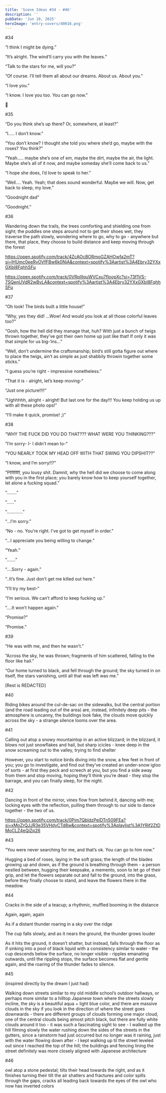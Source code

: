 ```yaml
---
title: 'Scene Ideas #34 - #46'
description: ''
pubDate: 'Jun 10, 2025'
heroImage: 'entry-covers/d0016.png'
---
```


#34

“I think I might be dying.”

“It’s alright. The wind’ll carry you with the leaves.” 

“Talk to the stars for me, will you?”

“Of course. I’ll tell them all about our dreams. About us. About you.”

“I love you.”

“I know. I love you too. You can go now.”

🍂


#35

“Do you think she’s up there? Or, somewhere, at least?”

“I….. I don’t know.”

“You don’t know? I thought she told you where she’d go, maybe with the roses? You think?”

“Yeah….. maybe she’s one of em, maybe the dirt, maybe the air, the light. Maybe she’s all of it now, and maybe someday she’ll come back to us.”

“I hope she does, I’d love to speak to her.”

“Well…. Yeah. Yeah; that does sound wonderful. Maybe we will. Now, get back to sleep, my love.”

“Goodnight dad”

“Goodnight.”


#36 

Wandering down the trails, the trees comforting and shielding one from sight; the puddles one steps around not to get their shoes wet, they traverse the path slowly, wondering where to go, why to go - anywhere but there, that place, they choose to build distance and keep moving through the forest

https://open.spotify.com/track/4ZcAOcBORmoGZAHOwfa2mT?si=lHUmc0eeRvOVfFBw6k0NjA&context=spotify%3Aartist%3A4Ebry32YXxGXbI8FqhhSFu

https://open.spotify.com/track/0VRpllIquWVCxu7floopXc?si=73f1VS-7SQenUVdR2wBvLA&context=spotify%3Aartist%3A4Ebry32YXxGXbI8FqhhSFu


#37

“Oh look! The birds built a little house!”

“Why, yes they did! …Wow! And would you look at all those colorful leaves too?“

“Gosh, how the hell did they manage that, huh? With just a bunch of twigs thrown together, they’ve got their own home up just like that! If only it was that simple for us big-‘ins…”

“Well, don’t undermine the craftsmanship; bird’s still gotta figure out where to place the twigs, ain’t as simple as just shabbily throwin together some sticks.”

“I guess you’re right - impressive nonetheless.”

“That it is - alright, let’s keep moving-“

“Just one picture!!!!”

“Ughhhhh, alright - alright! But last one for the day!!! You keep holding us up with all these photo ops!”

“I’ll make it quick, promise! ;)”


#38

“WHY THE FUCK DID YOU DO THAT??? WHAT WERE YOU THINKING???”

“I’m sorry- I- I didn’t mean to-“

“YOU NEARLY TOOK MY HEAD OFF WITH THAT SWING YOU DIPSHIT??”

“I know, and I’m sorry!!?”

“Pfffffff, you lousy shit. Damnit, why the hell did we choose to come along with you in the first place; you barely know how to keep yourself together, let alone a fucking squad.”

“……..”

“……”

“………….”

“…I’m sorry.”

“No - no. You’re right. I’ve got to get myself in order.”

“…I appreciate you being willing to change.”

“Yeah.”

“…….”

“….Sorry - again.”

“..It’s fine. Just don’t get me killed out here.”

“I’ll try my best-“

“I’m serious. We can’t afford to keep fucking up.”

“….It won’t happen again.”

“Promise?”

“Promise.”


#39 

“He was with me, and then he wasn’t.”

“Across the sky, he was thrown; fragments of him scattered, falling to the floor like hail.”

“Our home turned to black, and fell through the ground; the sky turned in on itself, the stars vanishing, until all that was left was me.”

[Rest is REDACTED]


#40

Riding bikes around the cul-de-sac on the sidewalks, but the central portion (and the road leading out of the area) are, instead, infinitely deep pits - the atmosphere is uncanny, the buildings look fake, the clouds move quickly across the sky - a strange silence looms over the area.

#41 

Calling out atop a snowy mountaintop in an active blizzard; in the blizzard, it blows not just snowflakes and hail, but sharp icicles - knee deep in the snow screaming out to the valley, trying to find shelter

However, you start to notice birds diving into the snow, a few feet in front of you; you go to investigate, and find out they’ve created an under-snow igloo of sorts - at first they peck and screech at you, but you find a side away from them and stop moving, hoping they’ll think you’re dead - they stop the barrage, and you can finally sleep, for the night.

#42

Dancing in front of the mirror, vines flow from behind it, dancing with me; locking eyes with the reflection, pulling them through to our side to dance together - the two of us. 

https://open.spotify.com/track/0Pim7QbldzPelDTn509FEa?si=xMoZrQJJR3e35VHdyCTd8w&context=spotify%3Aplaylist%3A1YRif2ZtDMoCLZ4eQiZp26

#43

“You were never searching for me, and that’s ok. You can go to him now.”

Hugging a bed of roses, laying in the soft grass; the length of the blades growing up and down, as if the ground is breathing through them - a person nestled between, hugging their keepsake, a memento, soon to let go of their grip, and let the flowers separate out and fall to the ground, into the grass, before they finally choose to stand, and leave the flowers there in the meadow.

#44

Cracks in the side of a teacup; a rhythmic, muffled booming in the distance 

Again, again, again

As if a distant thunder roaring in a sky over the ridge

The cup falls slowly, and as it nears the ground, the thunder grows louder

As it hits the ground, it doesn’t shatter, but instead, falls through the floor as if sinking into a pool of black liquid with a consistency similar to water - the cup descends below the surface, no longer visible - ripples emanating outwards, until the rippling stops, the surface becomes flat and gentle again, and the roaring of the thunder fades to silence.


#45

(inspired directly by the dream I just had)

Walking down streets similar to my old middle school’s outdoor hallways, or perhaps more similar to a hilltop Japanese town where the streets slowly incline, the sky is a beautiful aqua + light blue color, and there are massive clouds in the sky if you look in the direction of where the street goes downwards - there are different groups of clouds forming one major cloud, one of the central clouds being almost pitch black, but there are fully white clouds around it too - it was such a fascinating sight to see - I walked up the hill filming slowly the water rushing down the sides of the streets in the gutters, since a rainstorm had just occurred but no longer was it raining, just with the water flowing down after - I kept walking up til the street leveled out since I reached the top of the hill; the buildings and fencing lining the street definitely was more closely aligned with Japanese architecture

#46

owl atop a stone pedestal; tilts their head towards the right, and as it finishes turning their tilt the air shatters and fractures and color spills through the gaps, cracks all leading back towards the eyes of the owl who now has inverted colors
